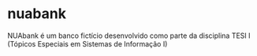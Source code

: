 # nuabank
 NUAbank é um banco fictício desenvolvido como parte da disciplina TESI I (Tópicos Especiais em Sistemas de Informação I)
